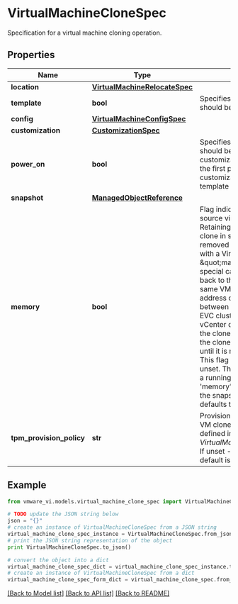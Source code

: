 # VirtualMachineCloneSpec

Specification for a virtual machine cloning operation. 

## Properties
Name | Type | Description | Notes
------------ | ------------- | ------------- | -------------
**location** | [**VirtualMachineRelocateSpec**](VirtualMachineRelocateSpec.md) |  | 
**template** | **bool** | Specifies whether or not the new virtual machine should be marked as a template.  | 
**config** | [**VirtualMachineConfigSpec**](VirtualMachineConfigSpec.md) |  | [optional] 
**customization** | [**CustomizationSpec**](CustomizationSpec.md) |  | [optional] 
**power_on** | **bool** | Specifies whether or not the new VirtualMachine should be powered on after creation.  As part of a customization, this flag is normally set to true, since the first power-on operation completes the customization process. This flag is ignored if a template is being created.  | 
**snapshot** | [**ManagedObjectReference**](ManagedObjectReference.md) |  | [optional] 
**memory** | **bool** | Flag indicating whether to retain a copy of the source virtual machine&#39;s memory state in the clone.  Retaining the memory state during clone results in a clone in suspended state with all network adapters removed to avoid network conflicts, except those with a VirtualEthernetCard.addressType of \&quot;manual\&quot;. Users of this flag should take special care so that, when adding a network adapter back to the clone, the VM is not resumed on the same VM network as the source VM, or else MAC address conflicts could occur. When cloning between two hosts with different CPUs outside an EVC cluster, users of this flag should be aware that vCenter does not verify CPU compatibility between the clone&#39;s memory state and the target host prior to the clone operation, so the clone may fail to resume until it is migrated to a host with a compatible CPU.  This flag is ignored if the snapshot parameter is unset. This flag only applies for a snapshot taken on a running or suspended virtual machine with the &#39;memory&#39; parameter set to true, because otherwise the snapshot has no memory state. This flag defaults to false.  ***Since:*** vSphere API 5.5  | [optional] 
**tpm_provision_policy** | **str** | Provisioning policy for virtual TPM devices during VM clone operations.  The list of supported values is defined in *VirtualMachineCloneSpecTpmProvisionPolicy_enum*.  If unset - a globally defined policy is used, which by default is set to &#39;copy&#39;.  | [optional] 

## Example

```python
from vmware_vi.models.virtual_machine_clone_spec import VirtualMachineCloneSpec

# TODO update the JSON string below
json = "{}"
# create an instance of VirtualMachineCloneSpec from a JSON string
virtual_machine_clone_spec_instance = VirtualMachineCloneSpec.from_json(json)
# print the JSON string representation of the object
print VirtualMachineCloneSpec.to_json()

# convert the object into a dict
virtual_machine_clone_spec_dict = virtual_machine_clone_spec_instance.to_dict()
# create an instance of VirtualMachineCloneSpec from a dict
virtual_machine_clone_spec_form_dict = virtual_machine_clone_spec.from_dict(virtual_machine_clone_spec_dict)
```
[[Back to Model list]](../README.md#documentation-for-models) [[Back to API list]](../README.md#documentation-for-api-endpoints) [[Back to README]](../README.md)


